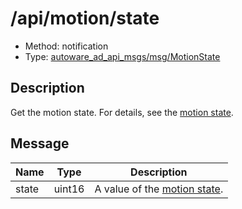 # /api/motion/state

- Method: notification
- Type: [autoware_ad_api_msgs/msg/MotionState](../../../types/autoware_ad_api_msgs/msg/motion_state.md)

## Description

Get the motion state. For details, see the [motion state](../../../features/motion.md).

## Message

| Name  | Type   | Description                                                 |
| ----- | ------ | ----------------------------------------------------------- |
| state | uint16 | A value of the [motion state](../../../features/motion.md). |
